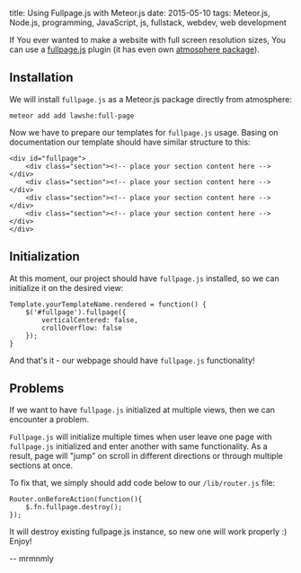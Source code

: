 title: Using Fullpage.js with Meteor.js
date: 2015-05-10
tags: Meteor.js, Node.js, programming, JavaScript, js, fullstack, webdev, web development

If You ever wanted to make a website with full screen resolution sizes, You can use a [fullpage.js](https://alvarotrigo.com/fullPage/) plugin (it has even own [atmosphere package](https://atmospherejs.com/lawshe/full-page)).

## Installation

We will install `fullpage.js` as a Meteor.js package directly from atmosphere:

```
meteor add add lawshe:full-page
```

Now we have to prepare our templates for `fullpage.js` usage. Basing on documentation our template should have similar structure to this:

```
<div id="fullpage">
    <div class="section"><!-- place your section content here --></div>
    <div class="section"><!-- place your section content here --></div>
    <div class="section"><!-- place your section content here --></div>
    <div class="section"><!-- place your section content here --></div>
</div>
```

## Initialization

At this moment, our project should have `fullpage.js` installed, so we can initialize it on the desired view:

```
Template.yourTemplateName.rendered = function() {
    $('#fullpage').fullpage({
        verticalCentered: false,
        crollOverflow: false
    });
}
```

And that's it - our webpage should have `fullpage.js` functionality!

## Problems

If we want to have `fullpage.js` initialized at multiple views, then we can encounter a problem.

`Fullpage.js` will initialize multiple times when user leave one page with `fullpage.js` initialized and enter another with same functionality. As a result, page will "jump" on scroll in different directions or through multiple sections at once.

To fix that, we simply should add code below to our `/lib/router.js` file:

```
Router.onBeforeAction(function(){
    $.fn.fullpage.destroy();
});
```

It will destroy existing fullpage.js instance, so new one will work properly :) Enjoy!

-- mrmnmly
